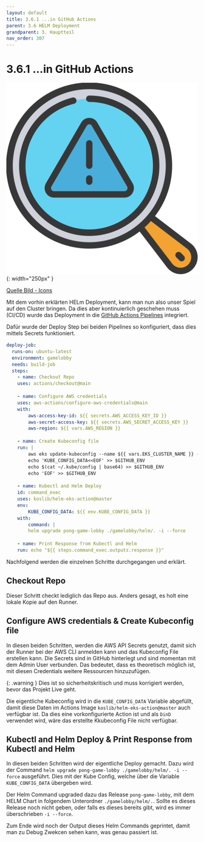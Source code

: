 ```yaml
---
layout: default
title: 3.6.1 ...in GitHub Actions
parent: 3.6 HELM Deployment
grandparent: 3. Hauptteil
nav_order: 307
---
```


# 3.6.1 ...in GitHub Actions

![Risks](../ressources/icons/risks.png){: width="250px" }

[Quelle Bild - Icons](./600-quellen.html#64-icons)

Mit dem vorhin erklärten HELm Deployment, kann man nun also unser Spiel auf den Cluster bringen. Da dies aber kontinuierlich geschehen muss (CI/CD) wurde das Deployment in die [GitHub Actions Pipelines](../einleitung/208-pipelines.html) integriert.

Dafür wurde der Deploy Step bei beiden Pipelines so konfiguriert, dass dies mittels Secrets funktioniert.

```yaml
deploy-job:
  runs-on: ubuntu-latest
  environment: gamelobby
  needs: build-job
  steps:
    - name: Checkout Repo
    uses: actions/checkout@main

    - name: Configure AWS credentials
    uses: aws-actions/configure-aws-credentials@main
    with:
        aws-access-key-id: ${{ secrets.AWS_ACCESS_KEY_ID }}
        aws-secret-access-key: ${{ secrets.AWS_SECRET_ACCESS_KEY }}
        aws-region: ${{ vars.AWS_REGION }}

    - name: Create Kubeconfig file 
    run: |
        aws eks update-kubeconfig --name ${{ vars.EKS_CLUSTER_NAME }} --region ${{ vars.AWS_REGION }}
        echo 'KUBE_CONFIG_DATA<<EOF' >> $GITHUB_ENV
        echo $(cat ~/.kube/config | base64) >> $GITHUB_ENV
        echo 'EOF' >> $GITHUB_ENV

    - name: Kubectl and Helm Deploy
    id: command_exec
    uses: koslib/helm-eks-action@master
    env:
        KUBE_CONFIG_DATA: ${{ env.KUBE_CONFIG_DATA }}
    with:
        command: |
        helm upgrade pong-game-lobby ./gamelobby/helm/. -i --force

    - name: Print Response from Kubectl and Helm
    run: echo "${{ steps.command_exec.outputs.response }}"
```

Nachfolgend werden die einzelnen Schritte durchgegangen und erklärt.

## Checkout Repo

Dieser Schritt checkt lediglich das Repo aus. Anders gesagt, es holt eine lokale Kopie auf den Runner.

## Configure AWS credentials & Create Kubeconfig file

In diesen beiden Schritten, werden die AWS API Secrets genutzt, damit sich der Runner bei der AWS CLI anmelden kann und das Kubeconfig File erstellen kann. Die Secrets sind in GitHub hinterlegt und sind momentan mit dem Admin User verbunden. Das bedeutet, dass es theoretisch möglich ist, mit diesen Credentials weitere Ressourcen hinzuzufügen.

{: .warning }
Dies ist so sicherheitskritisch und muss korrigiert werden, bevor das Projekt Live geht.

Die eigentliche Kubeconfig wird in die ``KUBE_CONFIG_DATA`` Variable abgefüllt, damit diese Daten im Actions Image ``koslib/helm-eks-action@master`` auch verfügbar ist. Da dies eine vorkonfigurierte Action ist und als ``DinD`` verwendet wird, wäre das erstellte Kkubeconfig File nicht verfügbar.

## Kubectl and Helm Deploy & Print Response from Kubectl and Helm

In diesen beiden Schritten wird der eigentliche Deploy gemacht. Dazu wird der Command ``helm upgrade pong-game-lobby ./gamelobby/helm/. -i --force`` ausgeführt. Dies mit der Kube Config, welche über die Variable ``KUBE_CONFIG_DATA`` übergeben wird.

Der Helm Command upgraded dazu das Release ``pong-game-lobby``, mit dem HELM Chart in folgendem Unterordner ``./gamelobby/helm/.``. Sollte es dieses Release noch nicht geben, oder falls es dieses bereits gibt, wird es immer überschrieben ``-i --force``.

Zum Ende wird noch der Output dieses Helm Commands geprintet, damit man zu Debug Zwekcen sehen kann, was genau passiert ist.
